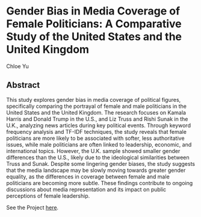# Gender Bias in Media Coverage of Female Politicians: A Comparative Study of the United States and the United Kingdom
Chloe Yu
## Abstract
This study explores gender bias in media coverage of political figures, specifically comparing the portrayal of female and male politicians in the United States and the United Kingdom. The research focuses on Kamala Harris and Donald Trump in the U.S., and Liz Truss and Rishi Sunak in the U.K., analyzing news articles during key political events. Through keyword frequency analysis and TF-IDF techniques, the study reveals that female politicians are more likely to be associated with softer, less authoritative issues, while male politicians are often linked to leadership, economic, and international topics. However, the U.K. sample showed smaller gender differences than the U.S., likely due to the ideological similarities between Truss and Sunak. Despite some lingering gender biases, the study suggests that the media landscape may be slowly moving towards greater gender equality, as the differences in coverage between female and male politicians are becoming more subtle. These findings contribute to ongoing discussions about media representation and its impact on public perceptions of female leadership.

See the Project [here](https://github.com/ChloeYu84/Final-Project-Intro-to-Python/blob/main/FinalProject.ipynb).
